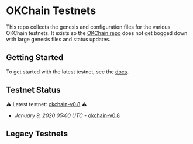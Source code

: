# OKChain Testnets

This repo collects the genesis and configuration files for the various OKChain
testnets. It exists so the [OKChain repo](https://github.com/okex/okchain)
does not get bogged down with large genesis files and status updates.

## Getting Started

To get started with the latest testnet, see the
[docs](https://okchain-devdocs.readthedocs.io/zh_CN/doc-en/getting-start/join-okchain-testnet.html).

## Testnet Status

⚠️ Latest testnet: [okchain-v0.8](./latest) ⚠️

- *January 9, 2020 05:00 UTC* - [okchain-v0.8](./latest)

## Legacy Testnets
